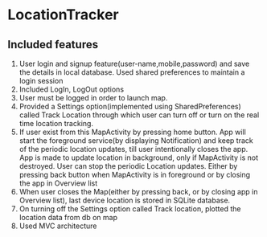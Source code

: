 # LocationTracker

## Included features
<ol>
<li> User login​ and signup​ feature(user-name,mobile,password) and save the details in local database.
Used shared preferences to maintain a login session</li>
<li>Included LogIn, LogOut options</li>
<li>User must be logged in order to launch map.</li>
<li>Provided a Settings option(implemented using SharedPreferences) called Track Location through which user can turn off or turn on the real time location tracking.</li>
<li>If user exist from this MapActivity by pressing home button. App will start the foreground service(by displaying Notification)
    and keep track of the periodic location updates, till user intentionally closes the app.
    App is made to update location in background, only if MapActivity is not destroyed. User can stop the periodic Location updates.
    Either by pressing back button when MapActivity is in foreground or by closing the app in Overview list</li>
<li>When user closes the Map(either by pressing back, or by closing app in Overview list),
    last device location is stored in SQLite database.</li>
<li>On turning off the Settings option called Track location, plotted the location data from db on map</li>
<li>Used MVC architecture</li>
</ol>
